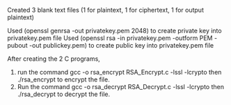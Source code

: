 Created 3 blank text files (1 for plaintext, 1 for ciphertext, 1 for output plaintext)

Used (openssl genrsa -out privatekey.pem 2048) to create private key into privatekey.pem file
Used (openssl rsa -in privatekey.pem -outform PEM -pubout -out publickey.pem) to create public key into privatekey.pem file

After creating the 2 C programs,
1. run the command gcc -o rsa_encrypt RSA_Encrypt.c -lssl -lcrypto then ./rsa_encrypt to encrypt the file. 
2. Run the command gcc -o rsa_decrypt RSA_Decrypt.c -lssl -lcrypto then ./rsa_decrypt to decrypt the file.
